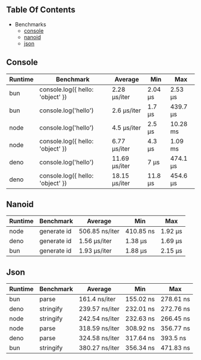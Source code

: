 ## Table Of Contents

- Benchmarks
   - [console](#console)
   - [nanoid](#nanoid)
   - [json](#json)

## Console
| Runtime | Benchmark                        | Average       | Min     | Max      |
| ------- | -------------------------------- | ------------- | ------- | -------- |
| bun     | console.log({ hello: 'object' }) | 2.28 µs/iter  | 2.04 µs | 2.53 µs  |
| bun     | console.log('hello')             | 2.6 µs/iter   | 1.7 µs  | 439.7 µs |
| node    | console.log('hello')             | 4.5 µs/iter   | 2.5 µs  | 10.28 ms |
| node    | console.log({ hello: 'object' }) | 6.77 µs/iter  | 4.3 µs  | 1.09 ms  |
| deno    | console.log('hello')             | 11.69 µs/iter | 7 µs    | 474.1 µs |
| deno    | console.log({ hello: 'object' }) | 18.15 µs/iter | 11.8 µs | 454.6 µs |

## Nanoid
| Runtime | Benchmark   | Average        | Min       | Max     |
| ------- | ----------- | -------------- | --------- | ------- |
| node    | generate id | 506.85 ns/iter | 410.85 ns | 1.92 µs |
| deno    | generate id | 1.56 µs/iter   | 1.38 µs   | 1.69 µs |
| bun     | generate id | 1.93 µs/iter   | 1.88 µs   | 2.15 µs |

## Json
| Runtime | Benchmark | Average        | Min       | Max       |
| ------- | --------- | -------------- | --------- | --------- |
| bun     | parse     | 161.4 ns/iter  | 155.02 ns | 278.61 ns |
| deno    | stringify | 239.57 ns/iter | 232.01 ns | 272.76 ns |
| node    | stringify | 242.54 ns/iter | 232.63 ns | 266.45 ns |
| node    | parse     | 318.59 ns/iter | 308.92 ns | 356.77 ns |
| deno    | parse     | 324.58 ns/iter | 317.64 ns | 393.5 ns  |
| bun     | stringify | 380.27 ns/iter | 356.34 ns | 471.83 ns |

